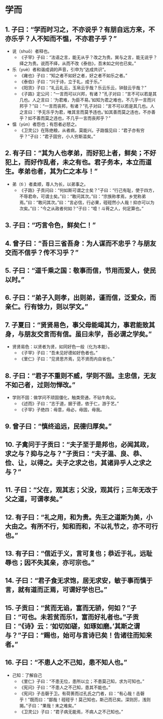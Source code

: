 # 学而

## 1. 子曰：“学而时习之，不亦说乎？有朋自远方来，不亦乐乎？人不知而不愠，不亦君子乎？”

- 说（shuō）者释也。
  - 《子罕》子曰：“法语之言，能无从乎？改之为贵。巽与之言，能无说乎？绎之为贵。说而不绎，从而不改《泰伯》，吾末如之何也已矣。”
- 乐（yuè）者和谐成调的声音，引申为“达成共识”。
  - 《雍也》子曰：“知之者不如好之者，好之者不如乐之者。”
  - 《泰伯》子曰：“兴于诗，立于礼，成于乐。”
  - 《阳货》子曰：“礼云礼云，玉帛云乎哉？乐云乐云，钟鼓云乎哉？”
  - 《子路》定公问：“一言而可以兴邦，有诸？”孔子对曰：“言不可以若是其几也。人之言曰：‘为君难，为臣不易。’如知为君之难也，不几乎一言而兴邦乎？”曰：“一言而丧邦，有诸？”孔子对曰：“言不可以若是其几也。人之言曰：‘予无乐乎为君，唯其言而莫予违也。’如其善而莫之违也，不亦善乎？如不善而莫之违也，不几乎一言而丧邦乎？”
- 愠（yùn）者怨也；有怨者必怒之。
  - 《卫灵公》在陈绝粮，从者病，莫能兴。子路愠见曰：“君子亦有穷乎？”子曰：“君子固穷，小人穷斯滥矣。”

## 2. 有子曰：“其为人也孝弟，而好犯上者，鲜矣；不好犯上，而好作乱者，未之有也。君子务本，本立而道生。孝弟也者，其为仁之本与！”

- 弟（tì ）者柔顺，尊人为长，以弟事之。
  - 《子路》子贡问曰：“何如斯可谓之士矣？”子曰：“行己有耻，使于四方，不辱君命，可谓士矣。”曰：“敢问其次。”曰：“宗族称孝焉，乡党称弟焉。”曰：“敢问其次。”曰：“言必信，行必果，硜硜然小人哉！抑亦可以为次矣。”曰：“今之从政者何如？”子曰：“噫！斗筲之人，何足算也。”

## 3. 子曰：“巧言令色，鲜矣仁！”

## 4. 曾子曰：“吾日三省吾身：为人谋而不忠乎？与朋友交而不信乎？传不习乎？”

## 5. 子曰：“道千乘之国：敬事而信，节用而爱人，使民以时。”

## 6. 子曰：“弟子入则孝，出则弟，谨而信，泛爱众，而亲仁。行有馀力，则以学文。”

## 7. 子夏曰：“贤贤易色，事父母能竭其力，事君能致其身，与朋友交言而有信。虽曰未学，吾必谓之学矣。”

- 贤贤易色：以贤者为贤，如同好色一般（化为本能）。
  - 《子罕》子曰：“吾未见好德如好色者也。”
  - 《里仁》子曰：“见贤思齐焉，见不贤而内自省也。”

## 8. 子曰：“君子不重则不威，学则不固。主忠信，无友不如己者，过则勿惮改。”

- 学则不固：做学问不顽固僵化，触类旁通，不钻牛角尖。
  - 《述而》子曰：“志于道，据于德，依于仁，游于艺。”
  - 《子罕》子绝四：毋意，毋必，毋固，毋我。

## 9. 曾子曰：“慎终追远，民德归厚矣。”

## 10. 子禽问于子贡曰：“夫子至于是邦也，必闻其政，求之与？抑与之与？”子贡曰：“夫子温、良、恭、俭、让，以得之。夫子之求之也，其诸异乎人之求之与？”

## 11. 子曰：“父在，观其志；父没，观其行；三年无改于父之道，可谓孝矣。”

## 12. 有子曰：“礼之用，和为贵。先王之道斯为美，小大由之。有所不行，知和而和，不以礼节之，亦不可行也。”

## 13. 有子曰：“信近于义，言可复也；恭近于礼，远耻辱也；因不失其亲，亦可宗也。”

## 14. 子曰：“君子食无求饱，居无求安，敏于事而慎于言，就有道而正焉，可谓好学也已。”

## 15. 子贡曰：“贫而无谄，富而无骄，何如？”子曰：“可也。未若贫而乐1，富而好礼者也。”子贡曰：“《诗》云：‘如切如磋，如琢如磨。’其斯之谓与？”子曰：“赐也，始可与言诗已矣！告诸往而知来者。”

## 16. 子曰：“不患人之不己知，患不知人也。”

- 己知：了解自己
  - 《里仁》子曰：“不患无位，患所以立；不患莫己知，求为可知也。”
  - 《宪问》子曰：“不患人之不己知，患其不能也。”
  - 《宪问》子击磬于卫。有荷蒉而过孔氏之门者，曰：“有心哉！击磬乎！”既而曰：“鄙哉！硜硜乎！莫己知也，斯己而已矣。深则厉，浅则揭。”子曰：“果哉！末之难矣。”
  - 《卫灵公》子曰：“君子病无能焉，不病人之不己知也。”
